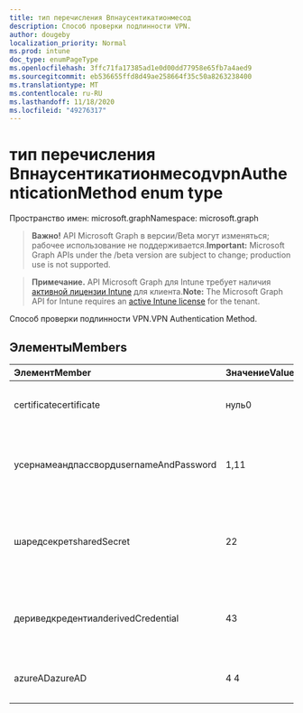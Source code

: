 ```yaml
---
title: тип перечисления Впнаусентикатионмесод
description: Способ проверки подлинности VPN.
author: dougeby
localization_priority: Normal
ms.prod: intune
doc_type: enumPageType
ms.openlocfilehash: 3ffc71fa17385ad1e0d00dd77958e65fb7a4aed9
ms.sourcegitcommit: eb536655ffd8d49ae258664f35c50a8263238400
ms.translationtype: MT
ms.contentlocale: ru-RU
ms.lasthandoff: 11/18/2020
ms.locfileid: "49276317"
---
```

# <a name="vpnauthenticationmethod-enum-type"></a><span data-ttu-id="18b23-103">тип перечисления Впнаусентикатионмесод</span><span class="sxs-lookup"><span data-stu-id="18b23-103">vpnAuthenticationMethod enum type</span></span>

<span data-ttu-id="18b23-104">Пространство имен: microsoft.graph</span><span class="sxs-lookup"><span data-stu-id="18b23-104">Namespace: microsoft.graph</span></span>

> <span data-ttu-id="18b23-105">**Важно!** API Microsoft Graph в версии/Beta могут изменяться; рабочее использование не поддерживается.</span><span class="sxs-lookup"><span data-stu-id="18b23-105">**Important:** Microsoft Graph APIs under the /beta version are subject to change; production use is not supported.</span></span>

> <span data-ttu-id="18b23-106">**Примечание.** API Microsoft Graph для Intune требует наличия [активной лицензии Intune](https://go.microsoft.com/fwlink/?linkid=839381) для клиента.</span><span class="sxs-lookup"><span data-stu-id="18b23-106">**Note:** The Microsoft Graph API for Intune requires an [active Intune license](https://go.microsoft.com/fwlink/?linkid=839381) for the tenant.</span></span>

<span data-ttu-id="18b23-107">Способ проверки подлинности VPN.</span><span class="sxs-lookup"><span data-stu-id="18b23-107">VPN Authentication Method.</span></span>

## <a name="members"></a><span data-ttu-id="18b23-108">Элементы</span><span class="sxs-lookup"><span data-stu-id="18b23-108">Members</span></span>
|<span data-ttu-id="18b23-109">Элемент</span><span class="sxs-lookup"><span data-stu-id="18b23-109">Member</span></span>|<span data-ttu-id="18b23-110">Значение</span><span class="sxs-lookup"><span data-stu-id="18b23-110">Value</span></span>|<span data-ttu-id="18b23-111">Описание</span><span class="sxs-lookup"><span data-stu-id="18b23-111">Description</span></span>|
|:---|:---|:---|
|<span data-ttu-id="18b23-112">certificate</span><span class="sxs-lookup"><span data-stu-id="18b23-112">certificate</span></span>|<span data-ttu-id="18b23-113">нуль</span><span class="sxs-lookup"><span data-stu-id="18b23-113">0</span></span>|<span data-ttu-id="18b23-114">Проверка подлинности с помощью сертификата.</span><span class="sxs-lookup"><span data-stu-id="18b23-114">Authenticate with a certificate.</span></span>|
|<span data-ttu-id="18b23-115">усернамеандпассворд</span><span class="sxs-lookup"><span data-stu-id="18b23-115">usernameAndPassword</span></span>|<span data-ttu-id="18b23-116">1,1</span><span class="sxs-lookup"><span data-stu-id="18b23-116">1</span></span>|<span data-ttu-id="18b23-117">Используйте имя пользователя и пароль для проверки подлинности.</span><span class="sxs-lookup"><span data-stu-id="18b23-117">Use username and password for authentication.</span></span>|
|<span data-ttu-id="18b23-118">шаредсекрет</span><span class="sxs-lookup"><span data-stu-id="18b23-118">sharedSecret</span></span>|<span data-ttu-id="18b23-119">2</span><span class="sxs-lookup"><span data-stu-id="18b23-119">2</span></span>|<span data-ttu-id="18b23-120">Используйте общий секрет для проверки подлинности.</span><span class="sxs-lookup"><span data-stu-id="18b23-120">Use Shared Secret for Authentication.</span></span>  <span data-ttu-id="18b23-121">Поддерживается только для iOS IKEv2.</span><span class="sxs-lookup"><span data-stu-id="18b23-121">Only valid for iOS IKEv2.</span></span>|
|<span data-ttu-id="18b23-122">дериведкредентиал</span><span class="sxs-lookup"><span data-stu-id="18b23-122">derivedCredential</span></span>|<span data-ttu-id="18b23-123">4</span><span class="sxs-lookup"><span data-stu-id="18b23-123">3</span></span>|<span data-ttu-id="18b23-124">Используйте производные учетные данные для проверки подлинности.</span><span class="sxs-lookup"><span data-stu-id="18b23-124">Use Derived Credential for Authentication.</span></span>|
|<span data-ttu-id="18b23-125">azureAD</span><span class="sxs-lookup"><span data-stu-id="18b23-125">azureAD</span></span>|<span data-ttu-id="18b23-126">4 </span><span class="sxs-lookup"><span data-stu-id="18b23-126">4</span></span>|<span data-ttu-id="18b23-127">Используйте Azure AD для проверки подлинности.</span><span class="sxs-lookup"><span data-stu-id="18b23-127">Use Azure AD for authentication.</span></span>|





